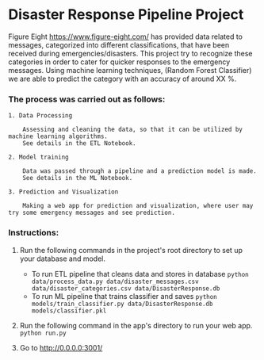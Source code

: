 # Disaster Response Pipeline Project

Figure Eight https://www.figure-eight.com/ has provided data related to messages, categorized into different classifications, that have been received during emergencies/disasters.
This project try to recognize these categories in order to cater for quicker responses to the emergency messages.
Using machine learning techniques, (Random Forest Classifier) we are able to predict the category with an accuracy of around XX %.

### The process was carried out as follows:

    1. Data Processing
    
        Assessing and cleaning the data, so that it can be utilized by machine learning algorithms.
        See details in the ETL Notebook.

    2. Model training
    
        Data was passed through a pipeline and a prediction model is made.
        See details in the ML Notebook.

    3. Prediction and Visualization
    
        Making a web app for prediction and visualization, where user may try some emergency messages and see prediction.
        
### Instructions:
1. Run the following commands in the project's root directory to set up your database and model.

    - To run ETL pipeline that cleans data and stores in database
        `python data/process_data.py data/disaster_messages.csv data/disaster_categories.csv data/DisasterResponse.db`
    - To run ML pipeline that trains classifier and saves
        `python models/train_classifier.py data/DisasterResponse.db models/classifier.pkl`

2. Run the following command in the app's directory to run your web app.
    `python run.py`

3. Go to http://0.0.0.0:3001/

